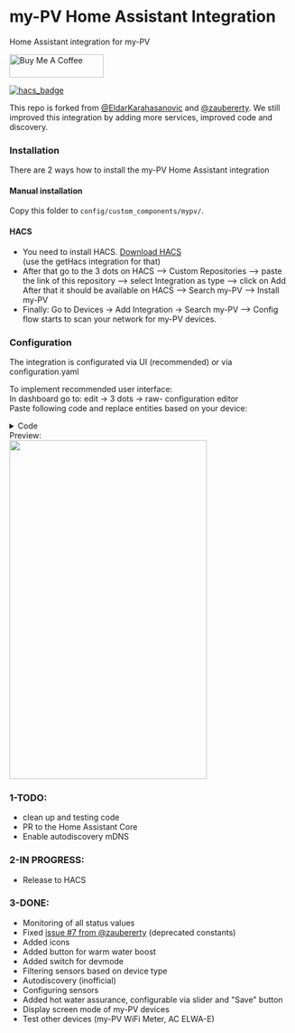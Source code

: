 # my-PV Home Assistant Integration

Home Assistant integration for my-PV

<a href="https://buymeacoffee.com/melik787" target="_blank"><img height="41px" width="167px" src="https://cdn.buymeacoffee.com/buttons/default-blue.png" alt="Buy Me A Coffee"></a>

[![hacs_badge](https://img.shields.io/badge/HACS-Custom-orange.svg?style=for-the-badge)](https://github.com/custom-components/hacs)

This repo is forked from <a href="https://github.com/EldarKarahasanovic/myPVHomeAssistant" target="_blank">@EldarKarahasanovic</a> and <a href="https://github.com/zaubererty/homeassistant-mvpv" target="_blank">@zaubererty</a>. We still improved this integration by adding more services, improved code and discovery. 

### Installation

There are 2 ways how to install the my-PV Home Assistant integration

#### Manual installation
Copy this folder to `config/custom_components/mypv/`.

#### HACS
* You need to install HACS. <a href="https://hacs.xyz/docs/setup/download/" target="_blank">Download HACS</a><br> (use the getHacs integration for that)
* After that go to the 3 dots on HACS --> Custom Repositories --> paste the link of this repository --> select Integration as type --> click on Add
After that it should be available on HACS --> Search my-PV --> Install my-PV
* Finally: Go to Devices -> Add Integration -> Search my-PV --> Config flow starts to scan your network for my-PV devices.

### Configuration

The integration is configurated via UI (recommended) or via configuration.yaml 

To implement recommended user interface: <br>
In dashboard go to: edit -> 3 dots -> raw- configuration editor <br>
Paste following code and replace entities based on your device:
<details>
<summary>Code</summary>
  
```yaml
views:
  - title: Home
    cards:
      - type: vertical-stack
        cards:
          - type: gauge
            entity: sensor.ac_elwa_2_192_168_12_51_power1_solar
            needle: false
            max: 3500
          - type: history-graph
            entities:
              - entity: sensor.ac_elwa_2_192_168_12_51_temperatur_1
          - type: entities
            entities:
              - entity: number.hot_water_assurance_192_168_12_51
          - show_name: true
            show_icon: true
            type: button
            tap_action:
              action: toggle
            icon_height: 30px
            entity: button.single_boost
            icon: mdi:thermometer
          - type: horizontal-stack
            cards:
              - type: button
                tap_action:
                  action: toggle
                entity: switch.device_state
                icon_height: 40px
                name: Power
                margin: 5px
              - type: button
                tap_action:
                  action: toggle
                entity: button.boost_button
                icon_height: 40px
                name: Boost
          - type: entity
            entity: sensor.ac_elwa_2_192_168_12_51_screen_mode
            name: Status
```
</details>
Preview:<br>
<img height = "600" width ="350" src = "https://github.com/user-attachments/assets/4d01b350-48f4-4f63-8885-3d4442b7d389">

### 1-TODO:
- clean up and testing code
- PR to the Home Assistant Core
- Enable autodiscovery mDNS

### 2-IN PROGRESS:
- Release to HACS

### 3-DONE:
- Monitoring of all status values
- Fixed <a href="https://github.com/zaubererty/homeassistant-mvpv/issues/7" target="_blank">issue #7 from @zaubererty</a> (deprecated constants)
- Added icons
- Added button for warm water boost
- Added switch for devmode
- Filtering sensors based on device type
- Autodiscovery (inofficial)
- Configuring sensors
- Added hot water assurance, configurable via slider and "Save" button 
- Display screen mode of my-PV devices
- Test other devices (my-PV WiFi Meter, AC ELWA-E)

